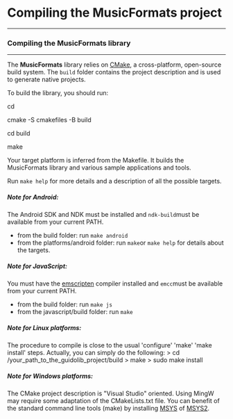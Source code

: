 
Compiling the MusicFormats project
======================================================================

----------------------------------------------------------------------
### Compiling the MusicFormats library
----------------------------------------------------------------------
The **MusicFormats** library relies on [CMake](http://www.cmake.org/), a cross-platform, open-source build system. The `build` folder contains the project description and is used to generate native projects.

To build the library, you should run:

  cd <local MusicFormats repository>

  cmake -S cmakefiles -B build

  cd build

  make

Your target platform is inferred from the Makefile. It builds the MusicFormats library and various sample applications and tools.

Run `make help` for more details and a description of all the possible targets.

##### Note for Android:
The Android SDK and NDK must be installed and `ndk-build`must be available from your current PATH.
- from the build folder: run `make android`
- from the platforms/android folder: run `make`or `make help` for details about the targets.

##### Note for JavaScript:
You must have the [emscripten](http://emscripten.org) compiler installed  and `emcc`must be available from your current PATH.
- from the build folder: run `make js`
- from the javascript/build folder: run `make`

##### Note for Linux platforms:
The procedure to compile is close to the usual 'configure' 'make' 'make install' steps. Actually, you can simply do the following:
    > cd /your_path_to_the_guidolib_project/build
    > make
    > sudo make install

##### Note for Windows platforms:
The CMake project description is "Visual Studio" oriented. Using MingW may require some adaptation of the CMakeLists.txt file. You can benefit of the standard command line tools (make) by installing [MSYS](http://www.mingw.org/wiki/MSYS) of [MSYS2](http://www.msys2.org/).

